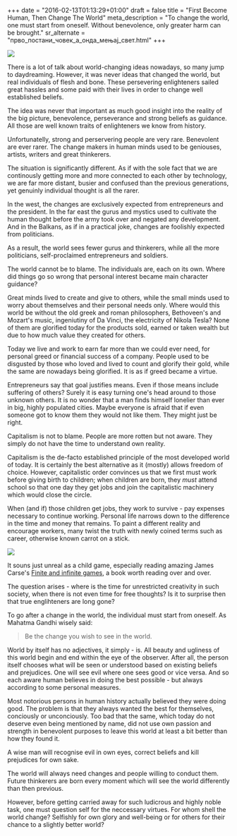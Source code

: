 +++
date = "2016-02-13T01:13:29+01:00"
draft = false
title = "First Become Human, Then Change The World"
meta_description = "To change the world, one must start from oneself. Without benevolence, only greater harm can be brought."
sr_alternate = "прво_постани_човек_а_онда_мењај_свет.html"
+++

<p class="illustration"><img src="/assets/img/hands-699486_640.jpg"/></p>

There is a lot of talk about world-changing ideas nowadays, so many jump to daydreaming. However, it was never ideas that changed the world, but real individuals of flesh and bone. These persevering enlighteners sailed great hassles and some paid with their lives in order to change well established beliefs.

The idea was never that important as much good insight into the reality of the big picture, benevolence, perseverance and strong beliefs as guidance. All those are well known traits of enlighteners we know from history.

Unfortunatelly, strong and perservering people are very rare. Benevolent are ever rarer. The change makers in human minds used to be geniouses, artists, writers and great thinkerers.

The situation is significantly different. As if with the sole fact that we are continously getting more and more connected to each other by technology, we are far more distant, busier and confused than the previous generations, yet genuinly individual thought is all the rarer.

In the west, the changes are exclusively expected from entrepreneurs and the president. In the far east the gurus and mystics used to cultivate the human thought before the army took over and negated any development. And in the Balkans, as if in a practical joke, changes are foolishly expected from politicians.

As a result, the world sees fewer gurus and thinkerers, while all the more politicians, self-proclaimed entrepreneurs and soldiers.

The world cannot be to blame. The individuals are, each on its own. Where did things go so wrong that personal interest became main character guidance?

Great minds lived to create and give to others, while the small minds used to worry about themselves and their personal needs only. Where would this world be without the old greek and roman philosophers, Bethoveen's and Mozart's music, ingeniutiny of Da Vinci, the electricity of Nikola Tesla? None of them are glorified today for the products sold, earned or taken wealth but due to how much value they created for others.

Today we live and work to earn far more than we could ever need, for personal greed or financial success of a company. People used to be disgusted by those who loved and lived to count and glorify their gold, while the same are nowadays being glorified. It is as if greed became a virtue.

Entrepreneurs say that goal justifies means. Еven if those means include suffering of others? Surely it is easy turning one's head around to those unknown others. It is no wonder that a man finds himself lonelier than ever in big, highly populated cities. Maybe everyone is afraid that if even someone got to know them they would not like them. They might just be right.

Capitalism is not to blame. People are more rotten but not aware. They simply do not have the time to understand own reality.

Capitalism is the de-facto established principle of the most developed world of today. It is certainly the best alternative as it (mostly) allows freedom of choice. However, capitalistic order convinces us that we first must work before giving birth to children; when children are born, they _must_ attend school so that one day they get jobs and join the capitalistic machinery which would close the circle.

When (and if) those children get jobs, they work to survive - pay expenses necessary to continue working. Personal life narrows down to the difference in the time and money that remains. To paint a different reality and encourage workers, many twist the truth with newly coined terms such as career, otherwise known carrot on a stick.

<p class="illustration"><img src="/assets/img/finite_infinite_games.jpg"/></p>

It souns just unreal as a child game, especially reading amazing James Carse's [Finite and infinite games](http://www.amazon.com/Finite-Infinite-Games-James-Carse/dp/1476731713), a book worth reading over and over.

The question arises - where is the time for unrestricted creativity in such society, when there is not even time for free thoughts? Is it to surprise then that true englihteners are long gone?

To go after a change in the world, the individual must start from oneself. As Mahatma Gandhi wisely said:

> Be the change you wish to see in the world.

World by itself has no adjectives, it simply - is. All beauty and ugliness of this world begin and end within the eye of the observer. After all, the person itself chooses what will be seen or understood based on existing beliefs and prejudices. One will see evil where one sees good or vice versa. And so each aware human believes in doing the best possible - but always according to some personal measures.

Most notorious persons in human history actually believed they were doing good. The problem is that they always wanted the best for themselves, conciously or unconciously. Too bad that the same, which today do not deserve even being mentioned by name, did not use own passion and strength in benevolent purposes to leave this world at least a bit better than how they found it.

A wise man will recognise evil in own eyes, correct beliefs and kill prejudices for own sake.

The world will always need changes and people willing to conduct them. Future thinkerers are born every moment which will see the world differently than then previous.

However, before getting carried away for such ludicrous and highly noble task, one must question self for the neccessary virtues. For whom shell the world change? Selfishly for own glory and well-being or for others for their chance to a slightly better world?
